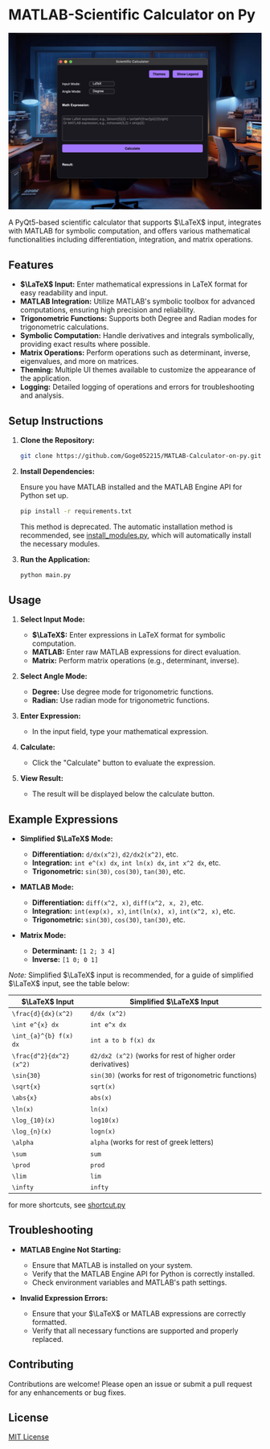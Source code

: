 # MATLAB-Scientific Calculator on Py

![legend img](legend_img.png)

A PyQt5-based scientific calculator that supports $\LaTeX$ input, integrates with MATLAB for symbolic computation, and offers various mathematical functionalities including differentiation, integration, and matrix operations.

## Features

- **$\LaTeX$ Input:** Enter mathematical expressions in LaTeX format for easy readability and input.
- **MATLAB Integration:** Utilize MATLAB's symbolic toolbox for advanced computations, ensuring high precision and reliability.
- **Trigonometric Functions:** Supports both Degree and Radian modes for trigonometric calculations.
- **Symbolic Computation:** Handle derivatives and integrals symbolically, providing exact results where possible.
- **Matrix Operations:** Perform operations such as determinant, inverse, eigenvalues, and more on matrices.
- **Theming:** Multiple UI themes available to customize the appearance of the application.
- **Logging:** Detailed logging of operations and errors for troubleshooting and analysis.

## Setup Instructions

1. **Clone the Repository:**

   ```bash
   git clone https://github.com/Goge052215/MATLAB-Calculator-on-py.git
   ```

2. **Install Dependencies:**

   Ensure you have MATLAB installed and the MATLAB Engine API for Python set up.

   ```bash
   pip install -r requirements.txt
   ```

   This method is deprecated. The automatic installation method is recommended, see [install_modules.py](modules/modules_import.py), which will automatically install the necessary modules.

3. **Run the Application:**

   ```bash
   python main.py
   ```

## Usage

1. **Select Input Mode:**
   - **$\LaTeX$:** Enter expressions in LaTeX format for symbolic computation.
   - **MATLAB:** Enter raw MATLAB expressions for direct evaluation.
   - **Matrix:** Perform matrix operations (e.g., determinant, inverse).

2. **Select Angle Mode:**
   - **Degree:** Use degree mode for trigonometric functions.
   - **Radian:** Use radian mode for trigonometric functions.

3. **Enter Expression:**
   - In the input field, type your mathematical expression.

4. **Calculate:**
   - Click the "Calculate" button to evaluate the expression.

5. **View Result:**
   - The result will be displayed below the calculate button.

## Example Expressions

- **Simplified $\LaTeX$ Mode:**
  - **Differentiation:** `d/dx(x^2)`, `d2/dx2(x^2)`, etc.
  - **Integration:** `int e^(x) dx`, `int ln(x) dx`, `int x^2 dx`, etc.
  - **Trigonometric:** `sin(30)`, `cos(30)`, `tan(30)`, etc.

- **MATLAB Mode:**
  - **Differentiation:** `diff(x^2, x)`, `diff(x^2, x, 2)`, etc.
  - **Integration:** `int(exp(x), x)`, `int(ln(x), x)`, `int(x^2, x)`, etc.
  - **Trigonometric:** `sin(30)`, `cos(30)`, `tan(30)`, etc.

- **Matrix Mode:**
  - **Determinant:** `[1 2; 3 4]`
  - **Inverse:** `[1 0; 0 1]`

*Note:* Simplified $\LaTeX$ input is recommended, for a guide of simplified $\LaTeX$ input, see the table below:

| $\LaTeX$ Input | Simplified $\LaTeX$ Input |
| ------------- | ----------------------- |
| `\frac{d}{dx}(x^2)` |   `d/dx (x^2)`    |
| `\int e^{x} dx`| `int e^x dx`           |
| `\int_{a}^{b} f(x) dx` | `int a to b f(x) dx` |
| `\frac{d^2}{dx^2}(x^2)` | `d2/dx2 (x^2)` (works for rest of higher order derivatives) |
| `\sin{30}`     | `sin(30)` (works for rest of trigonometric functions)             |
| `\sqrt{x}`     |      `sqrt(x)`         |
| `\abs{x}`      |       `abs(x)`         |
| `\ln(x)`       | `ln(x)`                |
| `\log_{10}(x)` | `log10(x)`             |
| `\log_{n}(x)`  | `logn(x)`              |
| `\alpha`       | `alpha` (works for rest of greek letters)            |
| `\sum`         | `sum`                  |
| `\prod`        | `prod`                 |
| `\lim`         | `lim`                  |
| `\infty`       | `infty`                |

for more shortcuts, see [shortcut.py](latex_pack/shortcut.py)

## Troubleshooting

- **MATLAB Engine Not Starting:**
  - Ensure that MATLAB is installed on your system.
  - Verify that the MATLAB Engine API for Python is correctly installed.
  - Check environment variables and MATLAB's path settings.

- **Invalid Expression Errors:**
  - Ensure that your $\LaTeX$ or MATLAB expressions are correctly formatted.
  - Verify that all necessary functions are supported and properly replaced.

## Contributing

Contributions are welcome! Please open an issue or submit a pull request for any enhancements or bug fixes.

## License

[MIT License](LICENSE)

